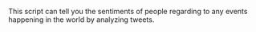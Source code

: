This script can tell you the sentiments of people regarding to any events happening in the world by analyzing tweets. 
